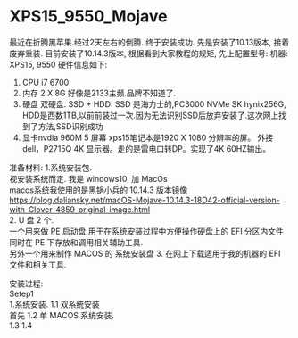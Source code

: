 # XPS15_9550_Mojave
最近在折腾黑苹果.经过2天左右的倒腾. 终于安装成功. 先是安装了10.13版本, 接着废弃重装. 目前安装了10.14.3版本,
根据看到大家教程的规矩, 先上配置型号:
机器:  XPS15, 9550  硬件信息如下:
1. CPU i7 6700
2. 内存 2 X 8G  好像是2133主频.品牌不知道了.
3. 硬盘 双硬盘.  SSD + HDD:
              SSD 是海力士的,PC3000 NVMe SK hynix256G,
              HDD是西数1TB,以前前装过一次.因为无法识别SSD后放弃安装了.这次网上找到了方法,SSD识别成功
4. 显卡nvdia 960M
5  屏幕 xps15笔记本是1920 X 1080 分辨率的屏。 外接 dell，P2715Q 4K 显示器。走的是雷电口转DP。实现了4K 60HZ输出。

准备材料:
1.系统安装包.   
  视安装系统而定. 我是 windows10, 加 MacOs  
  macos系统我使用的是黑锅小兵的 10.14.3 版本镜像 https://blog.daliansky.net/macOS-Mojave-10.14.3-18D42-official-version-with-Clover-4859-original-image.html  
2. U 盘 2 个.  
  一个用来做 PE 启动盘.用于在系统安装过程中方便操作硬盘上的 EFI 分区内文件 同时在 PE 下存放和调用相关辅助工具.   
  另外一个用来制作 MACOS 的 系统安装盘
3. 在网上下载适用于我的机器的 EFI 文件和相关工具.  
    
安装过程:  
Setep1  
1.系统安装.
1.1 双系统安装  
  首先
1.2 单 MACOS 系统安装.  
1.3
1.4
